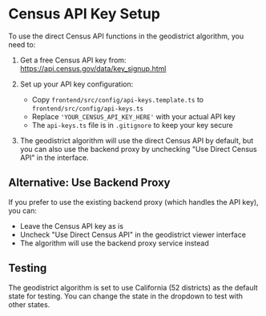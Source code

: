 # Census API Key Setup

To use the direct Census API functions in the geodistrict algorithm, you need to:

1. Get a free Census API key from: https://api.census.gov/data/key_signup.html

2. Set up your API key configuration:
   - Copy `frontend/src/config/api-keys.template.ts` to `frontend/src/config/api-keys.ts`
   - Replace `'YOUR_CENSUS_API_KEY_HERE'` with your actual API key
   - The `api-keys.ts` file is in `.gitignore` to keep your key secure

3. The geodistrict algorithm will use the direct Census API by default, but you can also use the backend proxy by unchecking "Use Direct Census API" in the interface.

## Alternative: Use Backend Proxy

If you prefer to use the existing backend proxy (which handles the API key), you can:
- Leave the Census API key as is
- Uncheck "Use Direct Census API" in the geodistrict viewer interface
- The algorithm will use the backend proxy service instead

## Testing

The geodistrict algorithm is set to use California (52 districts) as the default state for testing. You can change the state in the dropdown to test with other states.